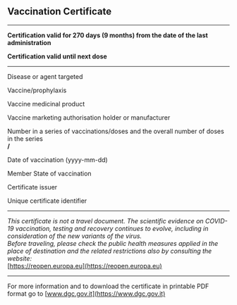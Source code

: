 ## Vaccination Certificate
***
<!-- if dn==sd -->
**Certification valid for 270 days (9 months) from the date of the last administration**
<!-- else if dn<sd -->
**Certification valid until next dose**
<!-- endif -->
***

Disease or agent targeted  
**<tg>**  <!-- https://github.com/eu-digital-green-certificates/ehn-dgc-schema/blob/main/valuesets/disease-agent-targeted.json -->

Vaccine/prophylaxis  
**<vp>**  <!-- https://github.com/eu-digital-green-certificates/ehn-dgc-schema/blob/main/valuesets/vaccine-prophylaxis.json -->

Vaccine medicinal product  
**<mp>**  <!-- https://github.com/eu-digital-green-certificates/ehn-dgc-schema/blob/main/valuesets/vaccine-medicinal-product.json -->

Vaccine marketing authorisation holder or manufacturer  
**<ma>** <!-- https://github.com/eu-digital-green-certificates/ehn-dgc-schema/blob/main/valuesets/vaccine-mah-manf.json -->

Number in a series of vaccinations/doses and the overall number of doses in the series  
**<dn> / <sd>**  

Date of vaccination (yyyy-mm-dd)  
**<dt>**  

Member State of vaccination  
**<co>**  

Certificate issuer  
**<is>**  

Unique certificate identifier  
**<ci>**  
  
***

*This certificate is not a travel document. The scientific evidence on COVID-19 vaccination, testing and recovery continues to evolve, including in consideration of the new variants of the virus.*  
*Before traveling, please check the public health measures applied in the place of destination and the related restrictions also by consulting the website:*   
[https://reopen.europa.eu](https://reopen.europa.eu)
  
***
  
For more information and to download the certificate in printable PDF format go to
[www.dgc.gov.it](https://www.dgc.gov.it)
